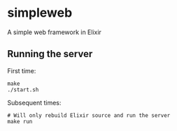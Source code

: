 simpleweb
=========

A simple web framework in Elixir

## Running the server ##

First time:

```
make
./start.sh
```

Subsequent times:

```
# Will only rebuild Elixir source and run the server
make run
```
